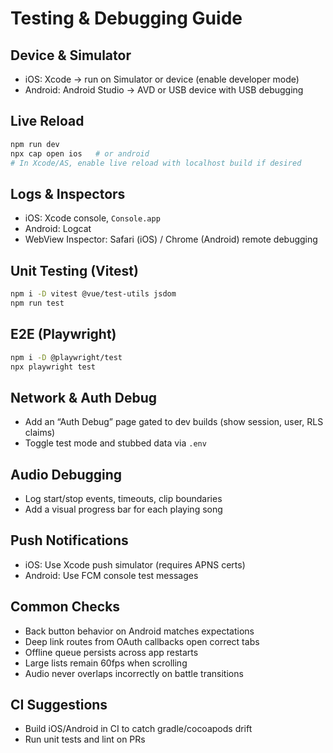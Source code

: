 # Testing & Debugging Guide

## Device & Simulator
- iOS: Xcode → run on Simulator or device (enable developer mode)
- Android: Android Studio → AVD or USB device with USB debugging

## Live Reload
```bash
npm run dev
npx cap open ios   # or android
# In Xcode/AS, enable live reload with localhost build if desired
```

## Logs & Inspectors
- iOS: Xcode console, `Console.app`
- Android: Logcat
- WebView Inspector: Safari (iOS) / Chrome (Android) remote debugging

## Unit Testing (Vitest)
```bash
npm i -D vitest @vue/test-utils jsdom
npm run test
```

## E2E (Playwright)
```bash
npm i -D @playwright/test
npx playwright test
```

## Network & Auth Debug
- Add an “Auth Debug” page gated to dev builds (show session, user, RLS claims)
- Toggle test mode and stubbed data via `.env`

## Audio Debugging
- Log start/stop events, timeouts, clip boundaries
- Add a visual progress bar for each playing song

## Push Notifications
- iOS: Use Xcode push simulator (requires APNS certs)
- Android: Use FCM console test messages

## Common Checks
- Back button behavior on Android matches expectations
- Deep link routes from OAuth callbacks open correct tabs
- Offline queue persists across app restarts
- Large lists remain 60fps when scrolling
- Audio never overlaps incorrectly on battle transitions

## CI Suggestions
- Build iOS/Android in CI to catch gradle/cocoapods drift
- Run unit tests and lint on PRs

